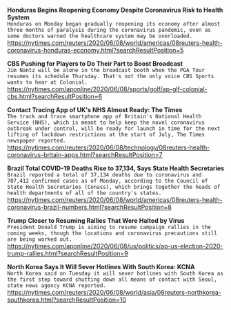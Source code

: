 **Honduras Begins Reopening Economy Despite Coronavirus Risk to Health System**\
`Honduras on Monday began gradually reopening its economy after almost three months of paralysis during the coronavirus pandemic, even as some doctors warned the healthcare system may be overloaded.`\
https://nytimes.com/reuters/2020/06/08/world/americas/08reuters-health-coronavirus-honduras-economy.html?searchResultPosition=5

**CBS Pushing for Players to Do Their Part to Boost Broadcast**\
`Jim Nantz will be alone in the broadcast booth when the PGA Tour resumes its schedule Thursday. That's not the only voice CBS Sports wants to hear at Colonial.`\
https://nytimes.com/aponline/2020/06/08/sports/golf/ap-glf-colonial-cbs.html?searchResultPosition=6

**Contact Tracing App of UK's NHS Almost Ready: The Times**\
`The track and trace smartphone app of Britain's National Health Service (NHS), which is meant to help keep the novel coronavirus outbreak under control, will be ready for launch in time for the next lifting of lockdown restrictions at the start of July, The Times newspaper reported.`\
https://nytimes.com/reuters/2020/06/08/technology/08reuters-health-coronavirus-britain-apps.html?searchResultPosition=7

**Brazil Total COVID-19 Deaths Rise to 37,134, Says State Health Secretaries**\
`Brazil reported a total of 37,134 deaths due to coronavirus and 707,412 confirmed cases as of Monday, according to the Council of State Health Secretaries (Conass), which brings together the heads of health departments of all of the country's states. `\
https://nytimes.com/reuters/2020/06/08/world/americas/08reuters-health-coronavirus-brazil-numbers.html?searchResultPosition=8

**Trump Closer to Resuming Rallies That Were Halted by Virus**\
`President Donald Trump is aiming to resume campaign rallies in the coming weeks, though the locations and coronavirus precautions still are being worked out.`\
https://nytimes.com/aponline/2020/06/08/us/politics/ap-us-election-2020-trump-rallies.html?searchResultPosition=9

**North Korea Says It Will Sever Hotlines With South Korea: KCNA**\
`North Korea said on Tuesday it will sever hotlines with South Korea as the first step toward shutting down all means of contact with Seoul, state news agency KCNA reported.`\
https://nytimes.com/reuters/2020/06/08/world/asia/08reuters-northkorea-southkorea.html?searchResultPosition=10


